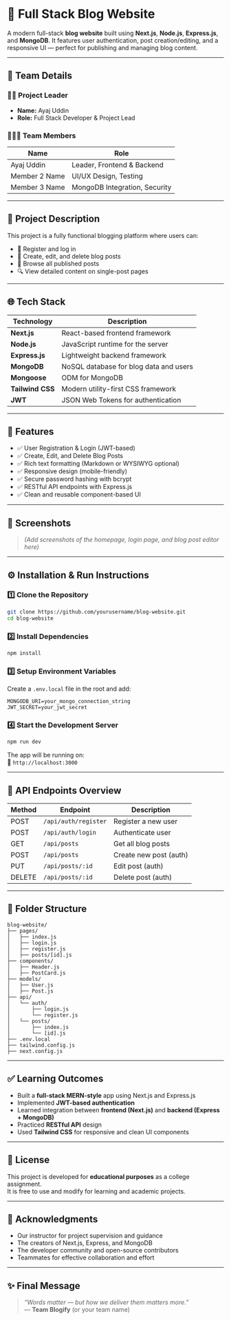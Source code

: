 # 📝 Full Stack Blog Website

A modern full-stack **blog website** built using **Next.js**, **Node.js**, **Express.js**, and **MongoDB**. It features user authentication, post creation/editing, and a responsive UI — perfect for publishing and managing blog content.

---

## 👥 Team Details

### 👨‍💼 Project Leader

- **Name:** Ayaj Uddin
- **Role:** Full Stack Developer & Project Lead

### 🧑‍🤝‍🧑 Team Members

| Name          | Role                          |
| ------------- | ----------------------------- |
| Ayaj Uddin    | Leader, Frontend & Backend    |
| Member 2 Name | UI/UX Design, Testing         |
| Member 3 Name | MongoDB Integration, Security |

---

## 📌 Project Description

This project is a fully functional blogging platform where users can:

- 🔐 Register and log in
- 📝 Create, edit, and delete blog posts
- 📖 Browse all published posts
- 🔍 View detailed content on single-post pages

---

## 🌐 Tech Stack

| Technology       | Description                            |
| ---------------- | -------------------------------------- |
| **Next.js**      | React-based frontend framework         |
| **Node.js**      | JavaScript runtime for the server      |
| **Express.js**   | Lightweight backend framework          |
| **MongoDB**      | NoSQL database for blog data and users |
| **Mongoose**     | ODM for MongoDB                        |
| **Tailwind CSS** | Modern utility-first CSS framework     |
| **JWT**          | JSON Web Tokens for authentication     |

---

## 🚀 Features

- ✅ User Registration & Login (JWT-based)
- ✅ Create, Edit, and Delete Blog Posts
- ✅ Rich text formatting (Markdown or WYSIWYG optional)
- ✅ Responsive design (mobile-friendly)
- ✅ Secure password hashing with bcrypt
- ✅ RESTful API endpoints with Express.js
- ✅ Clean and reusable component-based UI

---

## 📸 Screenshots

> _(Add screenshots of the homepage, login page, and blog post editor here)_

---

## ⚙️ Installation & Run Instructions

### 1️⃣ Clone the Repository

```bash
git clone https://github.com/yourusername/blog-website.git
cd blog-website
```

### 2️⃣ Install Dependencies

```bash
npm install
```

### 3️⃣ Setup Environment Variables

Create a `.env.local` file in the root and add:

```env
MONGODB_URI=your_mongo_connection_string
JWT_SECRET=your_jwt_secret
```

### 4️⃣ Start the Development Server

```bash
npm run dev
```

The app will be running on:  
📍 `http://localhost:3000`

---

## 🧪 API Endpoints Overview

| Method | Endpoint             | Description            |
| ------ | -------------------- | ---------------------- |
| POST   | `/api/auth/register` | Register a new user    |
| POST   | `/api/auth/login`    | Authenticate user      |
| GET    | `/api/posts`         | Get all blog posts     |
| POST   | `/api/posts`         | Create new post (auth) |
| PUT    | `/api/posts/:id`     | Edit post (auth)       |
| DELETE | `/api/posts/:id`     | Delete post (auth)     |

---

## 📄 Folder Structure

```
blog-website/
├── pages/
│   ├── index.js
│   ├── login.js
│   ├── register.js
│   ├── posts/[id].js
├── components/
│   ├── Header.js
│   ├── PostCard.js
├── models/
│   ├── User.js
│   ├── Post.js
├── api/
│   └── auth/
│       ├── login.js
│       └── register.js
│   └── posts/
│       ├── index.js
│       └── [id].js
├── .env.local
├── tailwind.config.js
├── next.config.js
```

---

## ✅ Learning Outcomes

- Built a **full-stack MERN-style** app using Next.js and Express.js
- Implemented **JWT-based authentication**
- Learned integration between **frontend (Next.js)** and **backend (Express + MongoDB)**
- Practiced **RESTful API** design
- Used **Tailwind CSS** for responsive and clean UI components

---

## 📄 License

This project is developed for **educational purposes** as a college assignment.  
It is free to use and modify for learning and academic projects.

---

## 🙏 Acknowledgments

- Our instructor for project supervision and guidance
- The creators of Next.js, Express, and MongoDB
- The developer community and open-source contributors
- Teammates for effective collaboration and effort

---

## ✨ Final Message

> _“Words matter — but how we deliver them matters more.”_  
> — **Team Blogify** (or your team name)
